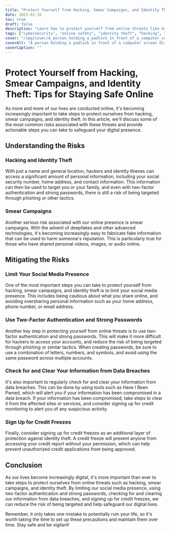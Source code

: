 ```yaml
---
title: "Protect Yourself from Hacking, Smear Campaigns, and Identity Theft: Tips for Staying Safe Online"
date: 2023-02-16
toc: true
draft: false
description: "Learn how to protect yourself from online threats like hacking, smear campaigns, and identity theft with these helpful tips."
tags: ["cybersecurity", "online safety", "identity theft", "hacking", "smear campaigns", "social media", "passwords", "two-factor authentication", "credit freeze"]
cover: "/img/cover/A_person_holding_a_padlock_in_front_of_a_computer_screen.webp"
coverAlt: "A person holding a padlock in front of a computer screen displaying a message that says Protected"
coverCaption: ""
---
```



# Protect Yourself from Hacking, Smear Campaigns, and Identity Theft: Tips for Staying Safe Online

As more and more of our lives are conducted online, it's becoming increasingly important to take steps to protect ourselves from hacking, smear campaigns, and identity theft. In this article, we'll discuss some of the most common risks associated with these threats and provide actionable steps you can take to safeguard your digital presence.

## Understanding the Risks

### Hacking and Identity Theft

With just a name and general location, hackers and identity thieves can access a significant amount of personal information, including your social security number, home address, and contact information. This information can then be used to target you or your family, and even with two-factor authentication and strong passwords, there is still a risk of being targeted through phishing or other tactics.

### Smear Campaigns

Another serious risk associated with our online presence is smear campaigns. With the advent of deepfakes and other advanced technologies, it's becoming increasingly easy to fabricate fake information that can be used to harm someone's reputation. This is particularly true for those who have shared personal videos, images, or audio online.

## Mitigating the Risks

### Limit Your Social Media Presence

One of the most important steps you can take to protect yourself from hacking, smear campaigns, and identity theft is to limit your social media presence. This includes being cautious about what you share online, and avoiding oversharing personal information such as your home address, phone number, or email address.

### Use Two-Factor Authentication and Strong Passwords

Another key step in protecting yourself from online threats is to use two-factor authentication and strong passwords. This will make it more difficult for hackers to access your accounts, and reduce the risk of being targeted through phishing or similar tactics. When creating passwords, be sure to use a combination of letters, numbers, and symbols, and avoid using the same password across multiple accounts.

### Check for and Clear Your Information from Data Breaches

It's also important to regularly check for and clear your information from data breaches. This can be done by using tools such as Have I Been Pwned, which will alert you if your information has been compromised in a data breach. If your information has been compromised, take steps to clear it from the affected sites or services, and consider signing up for credit monitoring to alert you of any suspicious activity.

### Sign Up for Credit Freezes

Finally, consider signing up for credit freezes as an additional layer of protection against identity theft. A credit freeze will prevent anyone from accessing your credit report without your permission, which can help prevent unauthorized credit applications from being approved.

## Conclusion

As our lives become increasingly digital, it's more important than ever to take steps to protect ourselves from online threats such as hacking, smear campaigns, and identity theft. By limiting our social media presence, using two-factor authentication and strong passwords, checking for and clearing our information from data breaches, and signing up for credit freezes, we can reduce the risk of being targeted and help safeguard our digital lives.

Remember, it only takes one mistake to potentially ruin your life, so it's worth taking the time to set up these precautions and maintain them over time. Stay safe and be vigilant!
